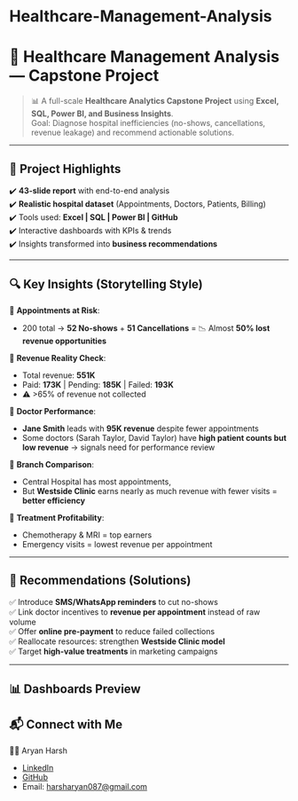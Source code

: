 # Healthcare-Management-Analysis
# 🏥 Healthcare Management Analysis — Capstone Project  

> 📊 A full-scale **Healthcare Analytics Capstone Project** using **Excel, SQL, Power BI, and Business Insights**.  
> Goal: Diagnose hospital inefficiencies (no-shows, cancellations, revenue leakage) and recommend actionable solutions.  

---

## 🌟 Project Highlights
✔️ **43-slide report** with end-to-end analysis  
✔️ **Realistic hospital dataset** (Appointments, Doctors, Patients, Billing)  
✔️ Tools used: **Excel | SQL | Power BI | GitHub**  
✔️ Interactive dashboards with KPIs & trends  
✔️ Insights transformed into **business recommendations**  

---

## 🔍 Key Insights (Storytelling Style)
📌 **Appointments at Risk**:  
- 200 total → **52 No-shows** + **51 Cancellations** = 📉 Almost **50% lost revenue opportunities**  

📌 **Revenue Reality Check**:  
- Total revenue: **551K**  
- Paid: **173K** | Pending: **185K** | Failed: **193K**  
- ⚠️ >65% of revenue not collected  

📌 **Doctor Performance**:  
- **Jane Smith** leads with **95K revenue** despite fewer appointments  
- Some doctors (Sarah Taylor, David Taylor) have **high patient counts but low revenue** → signals need for performance review  

📌 **Branch Comparison**:  
- Central Hospital has most appointments,  
- But **Westside Clinic** earns nearly as much revenue with fewer visits = **better efficiency**  

📌 **Treatment Profitability**:  
- Chemotherapy & MRI = top earners  
- Emergency visits = lowest revenue per appointment  

---

## 🎯 Recommendations (Solutions)
✅ Introduce **SMS/WhatsApp reminders** to cut no-shows  
✅ Link doctor incentives to **revenue per appointment** instead of raw volume  
✅ Offer **online pre-payment** to reduce failed collections  
✅ Reallocate resources: strengthen **Westside Clinic model**  
✅ Target **high-value treatments** in marketing campaigns  

---
## 📊 Dashboards Preview





## 📬 Connect with Me
👨‍💻 Aryan Harsh  
- [LinkedIn](https://www.linkedin.com/in/aryan-harsh)  
- [GitHub](https://github.com/AryanHarshHarinath)  
- Email: harsharyan087@gmail.com  





